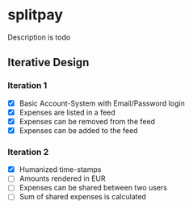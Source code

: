 # splitpay
Description is todo

## Iterative Design
### Iteration 1
- [x] Basic Account-System with Email/Password login
- [x] Expenses are listed in a feed
- [x] Expenses can be removed from the feed
- [x] Expenses can be added to the feed

### Iteration 2
- [x] Humanized time-stamps
- [ ] Amounts rendered in EUR
- [ ] Expenses can be shared between two users
- [ ] Sum of shared expenses is calculated